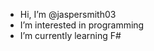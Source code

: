 - Hi, I’m @jaspersmith03
- I’m interested in programming
- I’m currently learning F#

<!---
jaspersmith03/jaspersmith03 is a ✨ special ✨ repository because its `README.md` (this file) appears on your GitHub profile.
You can click the Preview link to take a look at your changes.
--->
